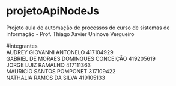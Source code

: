 # projetoApiNodeJs
Projeto aula de automação de processos do curso de sistemas de informação - Prof. Thiago Xavier Uninove Vergueiro

#integrantes<br>
AUDREY GIOVANNI ANTONELO	417104929<br>
GABRIEL DE MORAES DOMINGUES CONCEIÇÃO	419205619<br>
JORGE LUIZ RAMALHO	417111363<br>
MAURICIO SANTOS POMPONET	317109422<br>
NATHALIA RAMOS DA SILVA	419105133<br>
